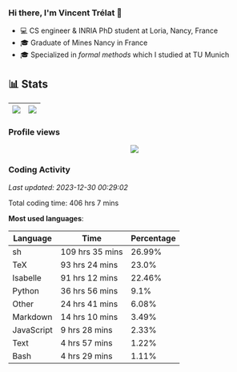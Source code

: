 ### Hi there, I'm Vincent Trélat 👋

-   💻 CS engineer & INRIA PhD student at Loria, Nancy, France
-   🎓 Graduate of Mines Nancy in France
-   🎓 Specialized in _formal methods_ which I studied at TU Munich

## 📊 **Stats**

| <img align="center" src="https://readme-stats.clckblog.space/api?username=VTrelat&show_icons=true&include_all_commits=true&theme=tokyonight&hide_border=true" /> | <img align="center" src="https://readme-stats.clckblog.space/api/top-langs/?username=VTrelat&layout=compact&theme=tokyonight&hide_border=true" /> |
| ---------------------------------------------------------------------------------------------------------------------------------------------------------------- | ------------------------------------------------------------------------------------------------------------------------------------------------- |

### Profile views

<p align="center">
 <img src="https://profile-counter.glitch.me/VTrelat/count.svg" />
</p>

<!--automations-->
### Coding Activity
_Last updated: 2023-12-30 00:29:02_

Total coding time: 406 hrs 7 mins

**Most used languages**:

| Language | Time | Percentage |
| ------------- | ------------- | ------------- |
| sh | 109 hrs 35 mins | 26.99% |
| TeX | 93 hrs 24 mins | 23.0% |
| Isabelle | 91 hrs 12 mins | 22.46% |
| Python | 36 hrs 56 mins | 9.1% |
| Other | 24 hrs 41 mins | 6.08% |
| Markdown | 14 hrs 10 mins | 3.49% |
| JavaScript | 9 hrs 28 mins | 2.33% |
| Text | 4 hrs 57 mins | 1.22% |
| Bash | 4 hrs 29 mins | 1.11% |

